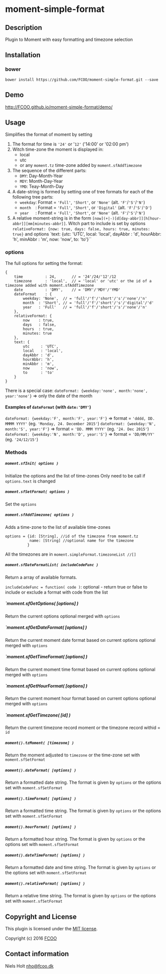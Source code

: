 # moment-simple-format
>


## Description
Plugin to Moment with easy formatting and timezone selection

## Installation
### bower
`bower install https://github.com/FCOO/moment-simple-format.git --save`

## Demo
http://FCOO.github.io/moment-simple-format/demo/ 

## Usage

Simplifies the format of moment by setting

1. The format for time is `'24'` or '`12'` ('14:00' or '02:00 pm')
2. Witch time-zone the moment is displayed in:
    - local
    - utc
    - or any `moment.tz` time-zone added by `moment.sfAddTimezone`
3. The sequence of the different parts:
    - `DMY`: Day-Month-Year
    - `MDY`: Month-Day-Year
    - `YMD`: Teay-Month-Day
4. A date-string is formed by setting one of tree formats for each of the following tree parts: 
    - `weekday`: Format = `'Full'`, `'Short'`, or `'None'` (alt. `'F'`/`'S'`/`'N'`)
    - `month  `: Format = `'Full'`, `'Short'`, or `'Digital'` (alt. `'F'`/`'S'`/`'D'`) 
    - `year   `: Format = `'Full'`, `'Short'`, or `'None'`  (alt. `'F'`/`'S'`/`'N'`)
5. A relative moment-string is in the form `[now](+|-)[d[day-abbr]][h[hour-abbr]][mm[minutes-abbr]]`. Witch part to include is set by options `relativeFormat: {now: true, days: false, hours: true, minutes: true}` and options `text: {utc: 'UTC', local: 'local', dayAbbr : 'd', hourAbbr: 'h', minAbbr : 'm', now: 'now', to: 'to'}``

### options
The full options for setting the format:

	{
		time          : 24,       // = '24'/24/'12'/12
		timezone      : 'local',  // = 'local' or 'utc' or the id of a timezone added with moment.sfAddTimezone
		date          : 'DMY',    // = 'DMY'/'MDY'/'YMD'
		dateFormat    : {
			weekday: 'None',  // = 'full'/'f'/'short'/'s'/'none'/'n'
			month  : 'Short', // = 'full'/'f'/'short'/'s'/'digital'/'d'
			year   : 'Full'   // = 'full'/'f'/'short'/'s'/'none'/'n'
		},
		relativeFormat: {
			now    : true, 
			days   : false, 
			hours  : true,
			minutes: true
		},
		text: {
			utc     : 'UTC',
			local   : 'local',
			dayAbbr : 'd',
			hourAbbr: 'h',
			minAbbr : 'm',
			now     : 'now',
			to      : 'to'
		}
	}


There is a special case: `dateFormat: {weekday:'none', month:'none', year:'none'}` => only the date of the month

#### Examples of `dateFormat` (with `date:'DMY'`)
`dateFormat: {weekday:'F', month:'F', year:'F'}` => format = `'dddd, DD. MMMM YYYY'` (eg. `'Monday, 24. December 2015'`)
`dateFormat: {weekday:'N', month:'S', year:'F'}` => format = `'DD. MMM YYYY'`  (eg. `'24. Dec 2015'`)
`dateFormat: {weekday:'N', month:'D', year:'S'}` => format = `'DD/MM/YY'`  (eg. `'24/12/15'`)

### Methods

##### `moment.sfInit( options )`
Initialize the options and the list of time-zones
Only need to be call if `options.text` is changed

##### `moment.sfSetFormat( options )`
Set the `options`

##### `moment.sfAddTimezone( options )`
Adds a time-zone to the list of available time-zones

    options = {id: [String], //id of the timezone from moment.tz
               name: [String] //optional name for the timezone
              }
All the timezones are in `moment.simpleFormat.timezoneList //[]`

##### `moment.sfDateFormatList( includeCodeFunc )`
Return a array of available formats. 

`includeCodeFunc = function( code )`: optional - return true or false to include or exclude a format with code from the list

##### `moment.sfGetOptions( [options] )
Return the current options optional merged with `options`

##### `moment.sfGetDateFormat( [options] )
Return the current moment date format based on current options optional merged with `options`

##### `moment.sfGetTimeFormat( [options] )
Return the current moment time format based on current options optional merged with `options`

##### `moment.sfGetHourFormat( [options] )
Return the current moment hour format based on current options optional merged with `options`

##### `moment.sfGetTimezone( [id] )
Return the current timezone record moment or the timezone record withid = `id`

##### `moment().tzMoment( [timezone] )`
Return the moment adjusted to `timezone` or the time-zone set with `moment.sfSetFormat`

##### `moment().dateFormat( [options] )`
Return a formatted date string. The format is given by `options` or the options set with `moment.sfSetFormat`

##### `moment().timeFormat( [options] )`
Return a formatted time string. The format is given by `options` or the options set with `moment.sfSetFormat`

##### `moment().hourFormat( [options] )`
Return a formatted hour string. The format is given by `options` or the options set with `moment.sfSetFormat`

##### `moment().dateTimeFormat( [options] )`
Return a formatted date and time string. The format is given by `options` or the options set with `moment.sfSetFormat`

##### `moment().relativeFormat( [options] )`
Return a relative time string. The format is given by `options` or the options set with `moment.sfSetFormat`



## Copyright and License
This plugin is licensed under the [MIT license](https://github.com/FCOO/moment-simple-format/LICENSE).

Copyright (c) 2016 [FCOO](https://github.com/FCOO)

## Contact information

Niels Holt nho@fcoo.dk
